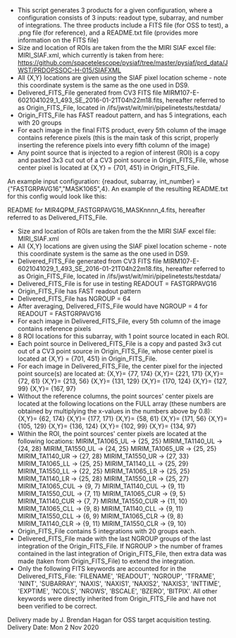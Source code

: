 - This script generates 3 products for a given configuration, where a configuration consists of 3 inputs: readout type, subarray, and number of integrations. The three products include a FITS file (for OSS to test), a .png file (for reference), and a README.txt file (provides more information on the FITS file)
- Size and location of ROIs are taken from the the MIRI SIAF excel file: MIRI_SIAF.xml, which currently is taken from here: https://github.com/spacetelescope/pysiaf/tree/master/pysiaf/prd_data/JWST/PRDOPSSOC-H-015/SIAFXML
- All {X,Y} locations are given using the SIAF pixel location scheme - note this coordinate system is the same as the one used in DS9.
- Delivered_FITS_File generated from CV3 FITS file MIRM107-E-6021041029_1_493_SE_2016-01-21T04h22m18.fits, hereafter referred to as Origin_FITS_File, located in /ifs/jwst/wit/miri/pipelinetests/testdata/
- Origin_FITS_File has FAST readout pattern, and has 5 integrations, each with 20 groups
- For each image in the final FITS product, every 5th column of the image contains reference pixels (this is the main task of this script, properly inserting the reference pixels into every fifth column of the image)
- Any point source that is injected to a region of interest (ROI) is a copy and pasted 3x3 cut out of a CV3 point source in Origin_FITS_File, whose center pixel is located at {X,Y} = {701, 451} in Origin_FITS_File. 

An example input configuration:
{readout, subarray, int_number} = {"FASTGRPAVG16","MASK1065",4}. An example of the resulting README.txt for this config would look like this:





README for MIR4QPM_FASTGRPAVG16_MASKnnnn_4.fits, hereafter referred to as Delivered_FITS_File.
- Size and location of ROIs are taken from the the MIRI SIAF excel file: MIRI_SIAF.xml
- All {X,Y} locations are given using the SIAF pixel location scheme - note this coordinate system is the same as the one used in DS9.
- Delivered_FITS_File generated from CV3 FITS file MIRM107-E-6021041029_1_493_SE_2016-01-21T04h22m18.fits, hereafter referred to as Origin_FITS_File,  located in /ifs/jwst/wit/miri/pipelinetests/testdata/
- Delivered_FITS_File is for use in testing READOUT = FASTGRPAVG16
- Origin_FITS_File has FAST readout pattern
- Delivered_FITS_File has NGROUP = 64
- After averaging, Delivered_FITS_File would have NGROUP = 4 for READOUT = FASTGRPAVG16
- For each image in Delivered_FITS_File, every 5th column of the image contains reference pixels
- 8 ROI locations for this subarray, with 1 point source located in each ROI.
- Each point source in Delivered_FITS_File is a copy and pasted 3x3 cut out of a CV3 point source in Origin_FITS_File, whose center pixel is located at {X,Y} = {701, 451} in Origin_FITS_File. 
- For each image in Delivered_FITS_File, the center pixel for the injected point source(s) are located at:
{X,Y}= {77, 174}
{X,Y}= {221, 171}
{X,Y}= {72, 61}
{X,Y}= {213, 56}
{X,Y}= {131, 129}
{X,Y}= {170, 124}
{X,Y}= {127, 99}
{X,Y}= {167, 97}
- Without the reference columns, the point sources' center pixels are located at the following locations on the FULL array (these numbers are obtained by multiplying the x-values in the numbers above by 0.8):
{X,Y}= {62, 174}
{X,Y}= {177, 171}
{X,Y}= {58, 61}
{X,Y}= {171, 56}
{X,Y}= {105, 129}
{X,Y}= {136, 124}
{X,Y}= {102, 99}
{X,Y}= {134, 97}
- Within the ROI, the point sources' center pixels are located at the following locations:
MIRIM_TA1065_UL -> {25, 25}    MIRIM_TA1140_UL -> {24, 28}    MIRIM_TA1550_UL -> {24, 25}
MIRIM_TA1065_UR -> {25, 25}    MIRIM_TA1140_UR -> {27, 28}    MIRIM_TA1550_UR -> {27, 33}
MIRIM_TA1065_LL -> {25, 25}    MIRIM_TA1140_LL -> {25, 29}    MIRIM_TA1550_LL -> {22, 25}
MIRIM_TA1065_LR -> {25, 25}    MIRIM_TA1140_LR -> {25, 28}    MIRIM_TA1550_LR -> {25, 27}
MIRIM_TA1065_CUL -> {9, 7}    MIRIM_TA1140_CUL -> {9, 11}    MIRIM_TA1550_CUL -> {7, 11}
MIRIM_TA1065_CUR -> {9, 5}    MIRIM_TA1140_CUR -> {7, 7}    MIRIM_TA1550_CUR -> {11, 10}
MIRIM_TA1065_CLL -> {9, 8}    MIRIM_TA1140_CLL -> {9, 11}    MIRIM_TA1550_CLL -> {6, 9}
MIRIM_TA1065_CLR -> {9, 8}    MIRIM_TA1140_CLR -> {9, 11}    MIRIM_TA1550_CLR -> {9, 10}
- Origin_FITS_File contains 5 integrations with 20 groups each. 
- Delivered_FITS_File made with the last NGROUP groups of the last integration of the Origin_FITS_File. If NGROUP > the number of frames contained in the last integration of Origin_FITS_File, then extra data was made (taken from Origin_FITS_File) to extend the integration.  
- Only the following FITS keywords are accounted for in the Delivered_FITS_File: 'FILENAME', 'READOUT', 'NGROUP', 'TFRAME', 'NINT', 'SUBARRAY', 'NAXIS', 'NAXIS1', 'NAXIS2', 'NAXIS3', 'INTTIME', 'EXPTIME', 'NCOLS', 'NROWS', 'BSCALE', 'BZERO', 'BITPIX'. All other keywords were directly inherited from Origin_FITS_File and have not been verified to be correct.


Delivery made by J. Brendan Hagan for OSS target acquisition testing.
Delivery Date: Mon 2 Nov 2020
